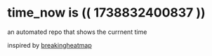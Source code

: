 # time_now is (( 1738832400837 ))

an automated repo that shows the currnent time

inspired by [breakingheatmap](https://github.com/breakingheatmap/breakingheatmap)